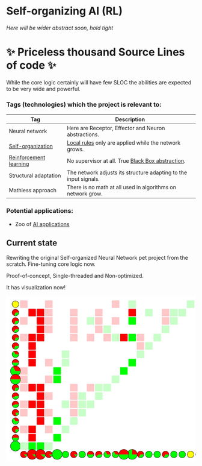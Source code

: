 # Self-organizing AI (RL)
_Here will be wider abstract soon, hold tight_

# ✨ Priceless thousand Source Lines of code ✨

While the core logic certainly will have few SLOC the abilities are expected to be very wide and powerful.

### Tags (technologies) which the project is relevant to:

| Tag | Description |
| --- | --- |
| Neural network | Here are Receptor, Effector and Neuron abstractions. |
| [Self-organization](https://en.wikipedia.org/wiki/Self-organization) | [Local rules](https://en.wikipedia.org/wiki/Cellular_automaton) only are applied while the network grows. |
| [Reinforcement learning](https://en.wikipedia.org/wiki/Reinforcement_learning) | No supervisor at all. True [Black Box abstraction](https://en.wikipedia.org/wiki/Black_box). |
| Structural adaptation | The network adjusts its structure adapting to the input signals. |
| Mathless approach | There is no math at all used in algorithms on network grow. |

### Potential applications:

- Zoo of [AI applications](https://en.wikipedia.org/wiki/Applications_of_artificial_intelligence)

## Current state

Rewriting the original Self-organized Neural Network pet project from the scratch. Fine-tuning core logic now.

Proof-of-concept, Single-threaded and Non-optimized.

It has visualization now!

![Alt text](src/main/resources/git/scr1.jpg?raw=true "Title")
